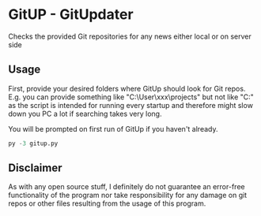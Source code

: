 # GitUP - GitUpdater

Checks the provided Git repositories for any news either local or on server side

## Usage

First, provide your desired folders where GitUp should look for Git repos. E.g. you can provide something like "C:\User\xxx\projects" but not like "C:\" as the script is intended for running every startup and therefore might slow down you PC a lot if searching takes very long.

You will be prompted on first run of GitUp if you haven't already.

```python
py -3 gitup.py
```

## Disclaimer

As with any open source stuff, I definitely do not guarantee an error-free functionality of the program nor take responsibility for any damage on git repos or other files resulting from the usage of this program.
